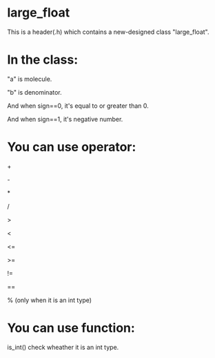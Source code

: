 # large_float

This is a header(.h) which contains a new-designed class "large_float".


# In the class:

"a" is molecule.

"b" is denominator.

And when sign==0, it's equal to or greater than 0.

And when sign==1, it's negative number.


# You can use operator:

\+

\-

\*

\/

\>

\<

\<=

\>=

\!=

\==

\% (only when it is an int type)


# You can use function:

is_int() check wheather it is an int type.
